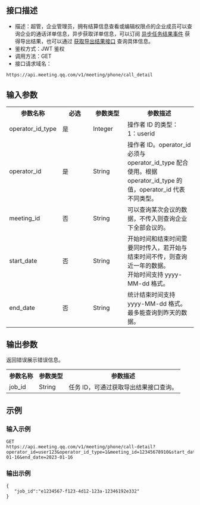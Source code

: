 ## 接口描述
- 描述：超管，企业管理员，拥有结算信息查看或编辑权限点的企业成员可以查询企业的通话详单信息，异步获取详单信息，可以订阅 [异步任务结果事件](https://cloud.tencent.com/document/product/1095/86417) 获得导出结果，也可以通过 [获取导出结果接口](https://cloud.tencent.com/document/product/1095/86453) 查询具体信息。
- 鉴权方式：JWT 鉴权
- 调用方法：GET
- 接口请求域名：
```html
https://api.meeting.qq.com/v1/meeting/phone/call_detail
```

## 输入参数
<table>
   <tr>
      <th width="20%" >参数名称</td>
      <th width="20%" >必选</td>
      <th width="20%" >参数类型</td>
      <th width="40%" >参数描述</td>
   </tr>
   <tr>
      <td>operator_id_type</td>
      <td>是</td>
      <td>Integer</td>
      <td>操作者 ID 的类型：<br>1：userid</td>
   </tr>
   <tr>
      <td>operator_id</td>
      <td>是</td>
      <td>String</td>
      <td>操作者 ID。operator_id 必须与 operator_id_type 配合使用。根据 operator_id_type 的值，operator_id 代表不同类型。</td>
   </tr>
   <tr>
      <td>meeting_id</td>
      <td>否</td>
      <td>String</td>
      <td>可以查询某次会议的数据，不传入则查询企业下全部会议的。</td>
   </tr>
   <tr>
      <td>start_date</td>
      <td>否</td>
      <td>String</td>
      <td>开始时间和结束时间需要同时传入，若开始与结束时间不传，则查询近一年的数据。<br>开始时间支持 yyyy-MM-dd 格式。</td>
   </tr>
   <tr>
      <td>end_date</td>
      <td>否</td>
      <td>String</td>
      <td>统计结束时间支持 yyyy-MM-dd 格式。<br>最多能查询到昨天的数据。</td>
   </tr>
</table>


## 输出参数
返回错误展示错误信息。
<table>
   <tr>
      <th width="0%" >参数名称</td>
      <th width="0%" >参数类型</td>
      <th width="0%" >参数描述</td>
   </tr>
   <tr>
      <td>job_id</td>
      <td>String</td>
      <td>任务 ID，可通过获取导出结果接口查询。</td>
   </tr>
</table>
	

## 示例
### 输入示例
```plaintext
GET 
https://api.meeting.qq.com/v1/meeting/phone/call-detail?operator_id=user123&operator_id_type=1&meeting_id=12345678910&start_date=2023-01-16&end_date=2023-01-16
```
### 输出示例
```plaintext
{
   "job_id":"e1234567-f123-4d12-123a-12346192e332"
}
```
